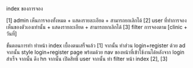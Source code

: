 index ของการจอง

[1] admin เห็นการจองทั้งหมด + แสดงรายละเอียด + สามารถยกเลิกได้
[2] user ที่ทำการจอง เห็นของตัวเองเท่านั้น + แสดงรายละเอียด + สามารถยกเลิกได้
[3] filter การจองตาม [clinic + วันที่]

ขั้นตอนการทำ
ทำหน้า index เบื้องตนเสร็จแล้ว [1]
จากนั้น ทำส่วน login+register ด้วย ad
จากนั้น style login+register page พร้อมด้วย nav ของหน้าที่เข้าใช้งานได้หลังจาก login สำเร็จ
จากนั้น ดึง hn
จากนั้น เปิดสิทธิ์ user
จากนั้น ทำ filter หน้า index [2], [3]
    